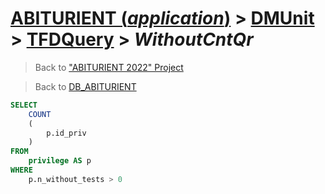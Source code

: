 # [ABITURIENT (*application*)](../../app_abiturient_2022.md) > [DMUnit](../DMUnit.md) > [TFDQuery](TDFQuery.md) > *WithoutCntQr*

> Back to ["ABITURIENT 2022" Project](/README.md)

> Back to [DB_ABITURIENT](../../../db/db_abiturient_2022.md)

```sql
SELECT
    COUNT
    (
        p.id_priv
    )
FROM
    privilege AS p
WHERE
    p.n_without_tests > 0
```